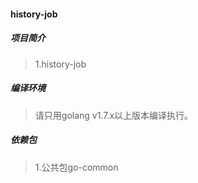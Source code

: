#### history-job

##### 项目简介
> 1.history-job

##### 编译环境
> 请只用golang v1.7.x以上版本编译执行。  

##### 依赖包
> 1.公共包go-common  
